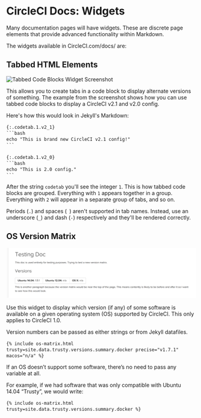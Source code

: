 # CircleCI Docs: Widgets

Many documentation pages will have widgets. These are discrete page elements that provide advanced functionality within Markdown.

The widgets available in CircleCI.com/docs/ are:


## Tabbed HTML Elements

![Tabbed Code Blocks Widget Screenshot](./assets/widget-tabbed-code-blocks.gif)

This allows you to create tabs in a code block to display alternate versions of something.
The example from the screenshot shows how you can use tabbed code blocks to display a CircleCI v2.1 and v2.0 config.

Here's how this would look in Jekyll's Markdown:

````
{:.codetab.1.v2_1}
```bash
echo "This is brand new CircleCI v2.1 config!"
```

{:.codetab.1.v2_0}
```bash
echo "This is 2.0 config."
```
````

After the string `codetab` you'll see the integer `1`.
This is how tabbed code blocks are grouped.
Everything with `1` appears together in a group.
Everything with `2` will appear in a separate group of tabs, and so on.

Periods (`.`) and spaces (` `) aren't supported in tab names.
Instead, use an underscore (`_`) and dash (`-`) respectively and they'll be rendered correctly.


## OS Version Matrix

![OS Version Matrix Widget Screenshot](./assets/widget-os-matrix.png)

Use this widget to display which version (if any) of some software is available on a given operating system (OS) supported by CircleCI. This only applies to CircleCI 1.0.

Version numbers can be passed as either strings or from Jekyll datafiles.

```
{% include os-matrix.html trusty=site.data.trusty.versions.summary.docker precise="v1.7.1" macos="n/a" %}
```

If an OS doesn’t support some software, there’s no need to pass any variable at all.

For example, if we had software that was only compatible with Ubuntu 14.04 “Trusty”, we would write:

```
{% include os-matrix.html trusty=site.data.trusty.versions.summary.docker %}
```

